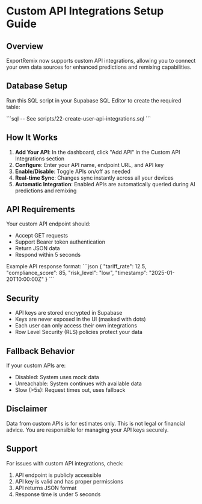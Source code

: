 # Custom API Integrations Setup Guide

## Overview

ExportRemix now supports custom API integrations, allowing you to connect your own data sources for enhanced predictions and remixing capabilities.

## Database Setup

Run this SQL script in your Supabase SQL Editor to create the required table:

\`\`\`sql
-- See scripts/22-create-user-api-integrations.sql
\`\`\`

## How It Works

1. **Add Your API**: In the dashboard, click "Add API" in the Custom API Integrations section
2. **Configure**: Enter your API name, endpoint URL, and API key
3. **Enable/Disable**: Toggle APIs on/off as needed
4. **Real-time Sync**: Changes sync instantly across all your devices
5. **Automatic Integration**: Enabled APIs are automatically queried during AI predictions and remixing

## API Requirements

Your custom API endpoint should:
- Accept GET requests
- Support Bearer token authentication
- Return JSON data
- Respond within 5 seconds

Example API response format:
\`\`\`json
{
  "tariff_rate": 12.5,
  "compliance_score": 85,
  "risk_level": "low",
  "timestamp": "2025-01-20T10:00:00Z"
}
\`\`\`

## Security

- API keys are stored encrypted in Supabase
- Keys are never exposed in the UI (masked with dots)
- Each user can only access their own integrations
- Row Level Security (RLS) policies protect your data

## Fallback Behavior

If your custom APIs are:
- Disabled: System uses mock data
- Unreachable: System continues with available data
- Slow (>5s): Request times out, uses fallback

## Disclaimer

Data from custom APIs is for estimates only. This is not legal or financial advice. You are responsible for managing your API keys securely.

## Support

For issues with custom API integrations, check:
1. API endpoint is publicly accessible
2. API key is valid and has proper permissions
3. API returns JSON format
4. Response time is under 5 seconds
